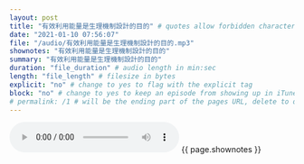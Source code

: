 ```yaml
---
layout: post
title: "有效利用能量是生理機制設計的目的" # quotes allow forbidden characters like the colon
date: "2021-01-10 07:56:07"
file: "/audio/有效利用能量是生理機制設計的目的.mp3"
shownotes: "有效利用能量是生理機制設計的目的"
summary: "有效利用能量是生理機制設計的目的"
duration: "file_duration" # audio length in min:sec
length: "file_length" # filesize in bytes
explicit: "no" # change to yes to flag with the explicit tag
block: "no" # change to yes to keep an episode from showing up in iTunes
# permalink: /1 # will be the ending part of the pages URL, delete to default to the title
---
```


<audio controls>
<source src="{{site.url}}{{site.baseurl}}{{ page.file }}" type="audio/x-mp3">
Your browser does not support the audio element.
</audio>
{{ page.shownotes }}

